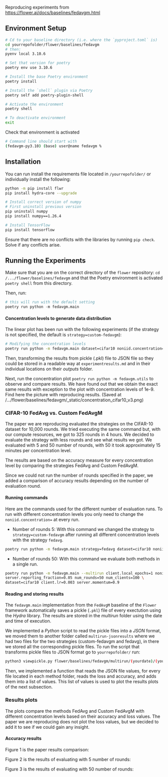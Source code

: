 Reproducing experiments from https://flower.ai/docs/baselines/fedavgm.html


## Environment Setup

```bash
# Cd to your baseline directory (i.e. where the `pyproject.toml` is)
cd yourrepofolder/flower/baselines/fedavgm
# then:
pyenv local 3.10.6

# Set that version for poetry
poetry env use 3.10.6

# Install the base Poetry environment
poetry install

# Install the `shell` plugin via Poetry
poetry self add poetry-plugin-shell

# Activate the environment
poetry shell

# To deactivate environment
exit
```

Check that environment is activated
```bash
# Command line should start with
(fedavgm-py3.10) (base) user@name fedavgm % 
``` 

## Installation
You can run install the requirements file located in `/yourrepofolder/` or individually install the following:

```bash
python -m pip install flwr
pip install hydra-core --upgrade

# Install correct version of numpy
# First uninstall previous version
pip uninstall numpy
pip install numpy==1.26.4

# Install TensorFlow
pip install tensorflow
```

Ensure that there are no conflicts with the libraries by running `pip check`. Solve if any conflicts arise.

## Running the Experiments
Make sure that you are on the correct directory of the `flower` repository: `cd /.../flower/baselines/fedavgm` and that the Poetry environment is activated `poetry shell` from this directory.

Then, run:
```python
# this will run with the default setting
poetry run python -m fedavgm.main 
```

#### Concentration levels to generate data distribution
The linear plot has been run with the following experiments (if the strategy is not specified, the default is `strategy=custom-fedavgm`):
```bash
# Modifying the concentration levels
poetry run python -m fedavgm.main dataset=cifar10 noniid.concentration=10
```
Then, transforming the results from pickle (.pkl) file to JSON file so they could be stored in a readable way at `experimentresults.md` and in their individual locations on their *outputs* folder.

Next, run the concentration plot `poetry run python -m fedavgm.utils` to observe and compare results. We have found out that we obtain the exact same results with exception to the plot with concentration levels of 1e-9. Find here the picture with reproducing results.
(Saved at /.../flower/baselines/fedavgm/_static/concentration_cifar10_v3.png)

### CIFAR-10 FedAvg vs. Custom FedAvgM
The paper we are reproducing evaluated the strategies on the CIFAR-10 dataset for 10,000 rounds. We tried executing the same command but, with our compute resources, we got to 325 rounds in 4 hours. We decided to evaluate the strategy with less rounds and see what results we got. We evaluated with 5 and 50 number of rounds, with 50 it took approximately 15 minutes per concentration level.

The results are based on the accuracy measure for every concentration level by comparing the strategies FedAvg and Custom FedAvgM. 

Since we could not run the number of rounds specified in the paper, we added a comparison of accuracy results depending on the number of evaluation round.

#### Running commands
Here are the commands used for the different number of evaluation runs. To run with different concentration levels you only need to change the `noniid.concentration=` at every run.

- Number of rounds 5:
With this command we changed the strategy to `strategy=custom-fedavgm` after running all different concentration levels with the strategy `fedavg`.
```bash
poetry run python -m fedavgm.main strategy=fedavg dataset=cifar10 noniid.concentration=10 num_rounds=5
```

- Number of rounds 50:
With this command we evaluate both methods in a single run.
```bash
poetry run python -m fedavgm.main --multirun client.local_epochs=1 noniid.concentration=0.01 strategy=custom-fedavgm,fedavg \
server.reporting_fraction=0.05 num_rounds=50 num_clients=100 \
dataset=cifar10 client.lr=0.003 server.momentum=0.9
```

#### Reading and storing results
The `fedavgm.main` implementation from the `FedAvgM` baseline of the `Flower` framework automatically saves a pickle (`.pkl`) file of every exectution using the *Hydra* library. The results are stored in the *multirun* folder using the date and time of execution. 

We implemented a *Python* script to read the pickle files into a *JSON* format, we moved them to another folder called `multirun-jsonresults` where we had two files for the two strategies (custom-fedavgm and fedavg), in there we stored all the corresponding pickle files. To run the script that transforms pickle files to JSON format go to `yourrepofolder/` run:
```bash
python3 viewpickle.py flower/baselines/fedavgm/multirun/(yourdate)/(yourtime)
```

Then, we implemented a function that reads the JSON file values, for every file located in each method folder, reads the loss and accuracy, and adds them into a list of values. This list of values is used to plot the results plots of the next subsection.
 
### Results plots
The plots compare the methods FedAvg and Custom FedAvgM with different concentration levels based on their accuracy and loss values. The paper we are reproducing does not plot the loss values, but we decided to add it to see if we could gain any insight.

#### Accuracy results
Figure 1 is the paper results comparison:

Figure 2 is the results of evaluating with 5 number of rounds:

Figure 3 is the results of evaluating with 50 number of rounds: